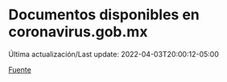 # Documentos disponibles en coronavirus.gob.mx

Última actualización/Last update: 2022-04-03T20:00:12-05:00

 [Fuente](https://coronavirus.gob.mx/)
